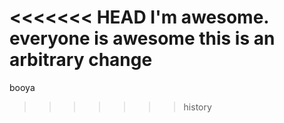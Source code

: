 <<<<<<< HEAD
I'm awesome.
everyone is awesome
this is an arbitrary change
=======
booya
>>>>>>> history
